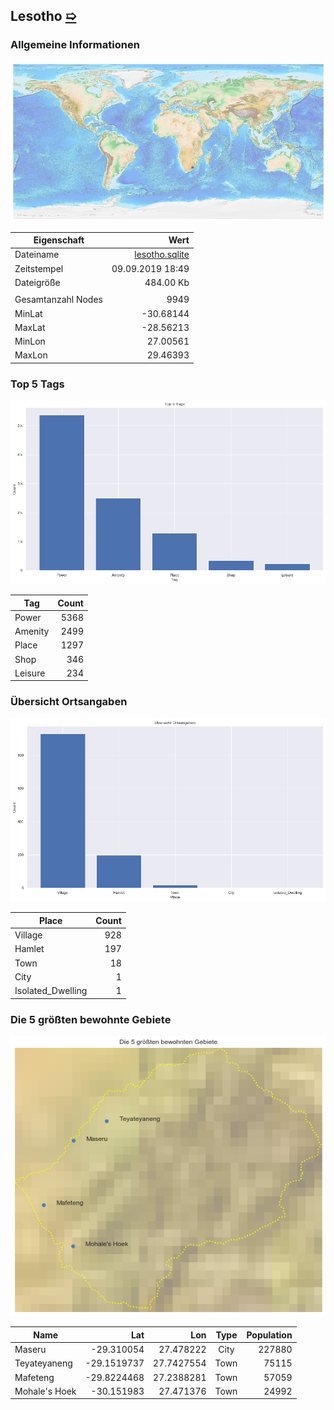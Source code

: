 ## Lesotho [&#10159;](lesotho.sqlite)

### Allgemeine Informationen

![Overview](./Images/lesotho_overview.png)

|Eigenschaft|Wert|
|-|-:|
Dateiname|[lesotho.sqlite](lesotho.sqlite)|
Zeitstempel|09.09.2019 18:49|
Dateigr&ouml;&szlig;e|484.00 Kb|
|||
Gesamtanzahl Nodes|9949|
|MinLat|-30.68144|
|MaxLat|-28.56213|
|MinLon|27.00561|
|MaxLon|29.46393|

### Top 5 Tags

![Tags](./Images/lesotho_tags.png)

|Tag|Count|
|-|-:|
|Power|5368|
|Amenity|2499|
|Place|1297|
|Shop|346|
|Leisure|234|

### &Uuml;bersicht Ortsangaben

![Places](./Images/lesotho_places.png)

|Place|Count|
|-|-:|
|Village|928|
|Hamlet|197|
|Town|18|
|City|1|
|Isolated_Dwelling|1|

### Die 5 gr&ouml;&szlig;ten bewohnte Gebiete

![Places](./Images/lesotho_topplaces.png)

|Name|Lat|Lon|Type|Population|
|----|--:|--:|:--:|---------:|
|Maseru|-29.310054|27.478222|City|227880|
|Teyateyaneng|-29.1519737|27.7427554|Town|75115|
|Mafeteng|-29.8224468|27.2388281|Town|57059|
|Mohale's Hoek|-30.151983|27.471376|Town|24992|
